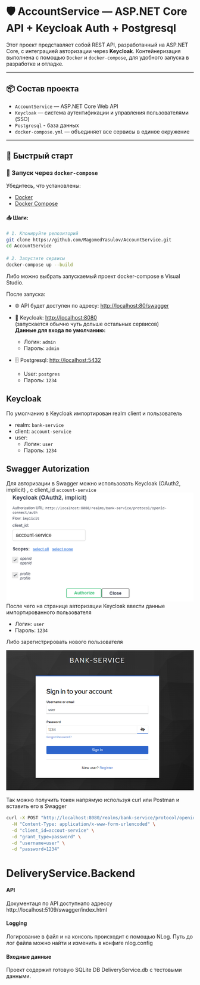 
# 🛡️ AccountService — ASP.NET Core API + Keycloak Auth + Postgresql

Этот проект представляет собой REST API, разработанный на ASP.NET Core, с интеграцией авторизации через **Keycloak**. Контейнеризация выполнена с помощью `Docker` и `docker-compose`, для удобного запуска в разработке и отладке.

---

## 📦 Состав проекта

- `AccountService` — ASP.NET Core Web API
- `Keycloak` — система аутентификации и управления пользователями (SSO)
- `Postgresql` - база данных
- `docker-compose.yml` — объединяет все сервисы в единое окружение

---

## 🚀 Быстрый старт

### 🔁 Запуск через `docker-compose`

Убедитесь, что установлены:

- [Docker](https://www.docker.com/)
- [Docker Compose](https://docs.docker.com/compose/)

#### 📥 Шаги:

```bash
# 1. Клонируйте репозиторий
git clone https://github.com/MagomedYasulov/AccountService.git
cd AccountService

# 2. Запустите сервисы
docker-compose up --build
```
Либо можно выбрать запускаемый проект docker-compose в Visual Studio.

После запуска:

- 🌐 API будет доступен по адресу: [http://localhost:80/swagger](http://localhost:80/swagger)

- 🔐 Keycloak: [http://localhost:8080](http://localhost:8080)  
  (запускается обычно чуть дольше остальных сервисов)  
  **Данные для входа по умолчанию:**
  - Логин: `admin`  
  - Пароль: `admin`
- 🗄️ Postgresql: [http://localhost:5432](http://localhost:5432)
  - User: `postgres`
  - Пароль: `1234` 

Keycloak
---
По умолчанию в Keycloak импортирован realm client и пользователь
- realm: `bank-service`
- client: `account-service`
- user: 
	- Логин: `user`
	- Пароль: `1234`

Swagger Autorization
---
Для авторизации в Swagger можно использовать Keycloak  (OAuth2,  implicit) , с client_id `account-service`
![Swagger Keycloak Auth UI](images/swagger-keycloak-auth.png)  
После чего на странице авторизации Keycloak ввести данные импортированного пользователя
- Логин: `user`
- Пароль: `1234`  

Либо зарегистрировать нового пользователя

![Keycloak Auth Page](images/keycloak-auth-page.png)

Так можно получить токен напрямую используя curl или Postman и вставить его в Swagger
```bash
curl -X POST "http://localhost:8080/realms/bank-service/protocol/openid-connect/token" \
  -H "Content-Type: application/x-www-form-urlencoded" \
  -d "client_id=accout-service" \
  -d "grant_type=password" \
  -d "username=user" \
  -d "password=1234"
```
# DeliveryService.Backend
#### API
Документаця по API доступнапо адрессу http://localhost:5109/swagger/index.html
#### Logging
Логирование в файл и на консоль происходит с помощью NLog. Путь до лог файла можно найти и изменить в конфиге nlog.config
#### Входные данные
Проект содержит готовую SQLite DB DeliveryService.db с тестовыми данными.
